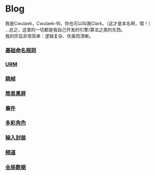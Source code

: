 # Blog

我是Cwulaek，Cwulaek-W。你也可以叫我Clark。（这才是本名啊，喂！）  
...总之，这里的一切都是我自己开发的引擎/算法之类的东西。  
我的宗旨非常简单：逻辑复杂、优美而清晰。

### [基础命名规则](./Basical%20Naming%20Rules/index.md)  

### [URM](./URM/index.md)  

### [跳帧](./Frame%20Skipping/index.md)  

### [简易黑屏](./Black%20Screens/index.md)

### [事件](./Event%20Attached/index.md)  

### [多彩角色](./Colorful%20Costumes/index.md)  

### [输入封装](./Input%20Gathering/index.md)

### [频道](./Channels/index.md)

### [全局数据](./Global%20Datas/index.md)


